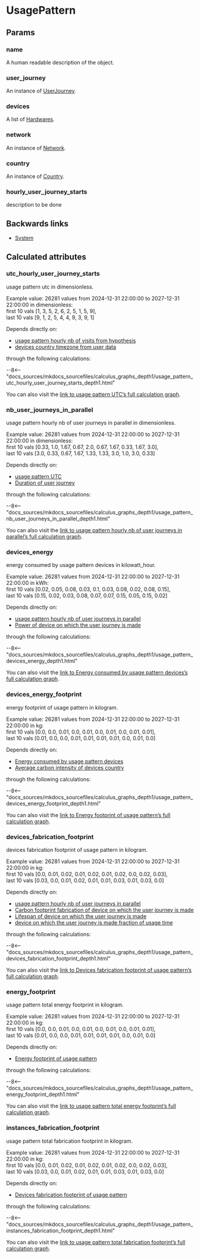 # UsagePattern

## Params

### name
A human readable description of the object.

### user_journey
An instance of [UserJourney](UserJourney.md).

### devices
A list of [Hardwares](Hardware.md).

### network
An instance of [Network](Network.md).

### country
An instance of [Country](Country.md).

### hourly_user_journey_starts
description to be done


## Backwards links

- [System](System.md)


## Calculated attributes

### utc_hourly_user_journey_starts  
usage pattern utc in dimensionless.  
  
Example value: 26281 values from 2024-12-31 22:00:00 to 2027-12-31 22:00:00 in dimensionless:  
    first 10 vals [1, 3, 5, 2, 6, 2, 5, 1, 5, 9],  
    last 10 vals [9, 1, 2, 5, 4, 4, 9, 3, 9, 1]  
  
Depends directly on:  
  
- [usage pattern hourly nb of visits from hypothesis](UsagePattern.md#hourly_user_journey_starts)
- [devices country timezone from user data](Country.md#timezone)  

through the following calculations:  

--8<-- "docs_sources/mkdocs_sourcefiles/calculus_graphs_depth1/usage_pattern_utc_hourly_user_journey_starts_depth1.html"
  
You can also visit the <a href='../calculus_graphs/usage_pattern_utc_hourly_user_journey_starts.html' target='_blank'>link to usage pattern UTC’s full calculation graph</a>.

### nb_user_journeys_in_parallel  
usage pattern hourly nb of user journeys in parallel in dimensionless.  
  
Example value: 26281 values from 2024-12-31 22:00:00 to 2027-12-31 22:00:00 in dimensionless:  
    first 10 vals [0.33, 1.0, 1.67, 0.67, 2.0, 0.67, 1.67, 0.33, 1.67, 3.0],  
    last 10 vals [3.0, 0.33, 0.67, 1.67, 1.33, 1.33, 3.0, 1.0, 3.0, 0.33]  
  
Depends directly on:  
  
- [usage pattern UTC](UsagePattern.md#utc_hourly_user_journey_starts)
- [Duration of user journey](UserJourney.md#duration)  

through the following calculations:  

--8<-- "docs_sources/mkdocs_sourcefiles/calculus_graphs_depth1/usage_pattern_nb_user_journeys_in_parallel_depth1.html"
  
You can also visit the <a href='../calculus_graphs/usage_pattern_nb_user_journeys_in_parallel.html' target='_blank'>link to usage pattern hourly nb of user journeys in parallel’s full calculation graph</a>.

### devices_energy  
energy consumed by usage pattern devices in kilowatt_hour.  
  
Example value: 26281 values from 2024-12-31 22:00:00 to 2027-12-31 22:00:00 in kWh:  
    first 10 vals [0.02, 0.05, 0.08, 0.03, 0.1, 0.03, 0.08, 0.02, 0.08, 0.15],  
    last 10 vals [0.15, 0.02, 0.03, 0.08, 0.07, 0.07, 0.15, 0.05, 0.15, 0.02]  
  
Depends directly on:  
  
- [usage pattern hourly nb of user journeys in parallel](UsagePattern.md#nb_user_journeys_in_parallel)
- [Power of device on which the user journey is made](Hardware.md#power)  

through the following calculations:  

--8<-- "docs_sources/mkdocs_sourcefiles/calculus_graphs_depth1/usage_pattern_devices_energy_depth1.html"
  
You can also visit the <a href='../calculus_graphs/usage_pattern_devices_energy.html' target='_blank'>link to Energy consumed by usage pattern devices’s full calculation graph</a>.

### devices_energy_footprint  
energy footprint of usage pattern in kilogram.  
  
Example value: 26281 values from 2024-12-31 22:00:00 to 2027-12-31 22:00:00 in kg:  
    first 10 vals [0.0, 0.0, 0.01, 0.0, 0.01, 0.0, 0.01, 0.0, 0.01, 0.01],  
    last 10 vals [0.01, 0.0, 0.0, 0.01, 0.01, 0.01, 0.01, 0.0, 0.01, 0.0]  
  
Depends directly on:  
  
- [Energy consumed by usage pattern devices](UsagePattern.md#devices_energy)
- [Average carbon intensity of devices country](Country.md#average_carbon_intensity)  

through the following calculations:  

--8<-- "docs_sources/mkdocs_sourcefiles/calculus_graphs_depth1/usage_pattern_devices_energy_footprint_depth1.html"
  
You can also visit the <a href='../calculus_graphs/usage_pattern_devices_energy_footprint.html' target='_blank'>link to Energy footprint of usage pattern’s full calculation graph</a>.

### devices_fabrication_footprint  
devices fabrication footprint of usage pattern in kilogram.  
  
Example value: 26281 values from 2024-12-31 22:00:00 to 2027-12-31 22:00:00 in kg:  
    first 10 vals [0.0, 0.01, 0.02, 0.01, 0.02, 0.01, 0.02, 0.0, 0.02, 0.03],  
    last 10 vals [0.03, 0.0, 0.01, 0.02, 0.01, 0.01, 0.03, 0.01, 0.03, 0.0]  
  
Depends directly on:  
  
- [usage pattern hourly nb of user journeys in parallel](UsagePattern.md#nb_user_journeys_in_parallel)
- [Carbon footprint fabrication of device on which the user journey is made](Hardware.md#carbon_footprint_fabrication)
- [Lifespan of device on which the user journey is made](Hardware.md#lifespan)
- [device on which the user journey is made fraction of usage time](Hardware.md#fraction_of_usage_time)  

through the following calculations:  

--8<-- "docs_sources/mkdocs_sourcefiles/calculus_graphs_depth1/usage_pattern_devices_fabrication_footprint_depth1.html"
  
You can also visit the <a href='../calculus_graphs/usage_pattern_devices_fabrication_footprint.html' target='_blank'>link to Devices fabrication footprint of usage pattern’s full calculation graph</a>.

### energy_footprint  
usage pattern total energy footprint in kilogram.  
  
Example value: 26281 values from 2024-12-31 22:00:00 to 2027-12-31 22:00:00 in kg:  
    first 10 vals [0.0, 0.0, 0.01, 0.0, 0.01, 0.0, 0.01, 0.0, 0.01, 0.01],  
    last 10 vals [0.01, 0.0, 0.0, 0.01, 0.01, 0.01, 0.01, 0.0, 0.01, 0.0]  
  
Depends directly on:  
  
- [Energy footprint of usage pattern](UsagePattern.md#devices_energy_footprint)  

through the following calculations:  

--8<-- "docs_sources/mkdocs_sourcefiles/calculus_graphs_depth1/usage_pattern_energy_footprint_depth1.html"
  
You can also visit the <a href='../calculus_graphs/usage_pattern_energy_footprint.html' target='_blank'>link to usage pattern total energy footprint’s full calculation graph</a>.

### instances_fabrication_footprint  
usage pattern total fabrication footprint in kilogram.  
  
Example value: 26281 values from 2024-12-31 22:00:00 to 2027-12-31 22:00:00 in kg:  
    first 10 vals [0.0, 0.01, 0.02, 0.01, 0.02, 0.01, 0.02, 0.0, 0.02, 0.03],  
    last 10 vals [0.03, 0.0, 0.01, 0.02, 0.01, 0.01, 0.03, 0.01, 0.03, 0.0]  
  
Depends directly on:  
  
- [Devices fabrication footprint of usage pattern](UsagePattern.md#devices_fabrication_footprint)  

through the following calculations:  

--8<-- "docs_sources/mkdocs_sourcefiles/calculus_graphs_depth1/usage_pattern_instances_fabrication_footprint_depth1.html"
  
You can also visit the <a href='../calculus_graphs/usage_pattern_instances_fabrication_footprint.html' target='_blank'>link to usage pattern total fabrication footprint’s full calculation graph</a>.
